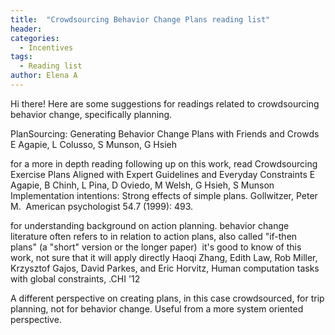 ```yaml
---
title:  "Crowdsourcing Behavior Change Plans reading list"
header:
categories:
  - Incentives
tags:
  - Reading list
author: Elena A
---
```


Hi there! Here are some suggestions for readings related to crowdsourcing behavior change, specifically planning.

PlanSourcing: Generating Behavior Change Plans with Friends and Crowds 
E Agapie, L Colusso, S Munson, G Hsieh  

for a more in depth reading following up on this work, read
Crowdsourcing Exercise Plans Aligned with Expert Guidelines and Everyday Constraints
E Agapie, B Chinh, L Pina, D Oviedo, M Welsh, G Hsieh, S Munson 
 
Implementation intentions: Strong effects of simple plans.
Gollwitzer, Peter M.  American psychologist 54.7 (1999): 493.  

for understanding background on action planning. behavior change literature often refers to in relation to action plans, also called "if-then plans" (a "short" version or the longer paper) 
it's good to know of this work, not sure that it will apply directly
Haoqi Zhang, Edith Law, Rob Miller, Krzysztof Gajos, David Parkes, and Eric Horvitz, Human computation tasks with global constraints, .CHI '12

A different perspective on creating plans, in this case crowdsourced, for trip planning, not for behavior change. Useful from a more system oriented perspective.

